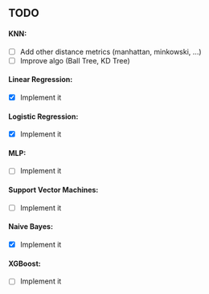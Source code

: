 ## TODO

#### KNN:

- [ ] Add other distance metrics (manhattan, minkowski, ...)
- [ ] Improve algo (Ball Tree, KD Tree)

#### Linear Regression:

- [x] Implement it

#### Logistic Regression:

- [x] Implement it

#### MLP:

- [ ] Implement it

#### Support Vector Machines:

- [ ] Implement it

#### Naive Bayes:

- [x] Implement it

#### XGBoost:

- [ ] Implement it

